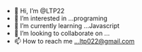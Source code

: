 - 👋 Hi, I’m @LTP22
- 👀 I’m interested in ...programing
- 🌱 I’m currently learning ...Javascript
- 💞️ I’m looking to collaborate on ...
- 📫 How to reach me ...ltp022@gmail.com

<!---
LTP22/LTP22 is a ✨ special ✨ repository because its `README.md` (this file) appears on your GitHub profile.
You can click the Preview link to take a look at your changes.
--->
